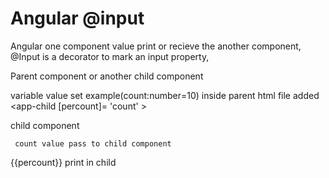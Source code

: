 # Angular @input

Angular one component value print or recieve the another component,
 @Input is a decorator to mark an input property,

Parent component or another child component

  variable value set example(count:number=10)
  inside parent html file added <app-child [percount]= 'count' ></app-child>
  
 child component
 
     count value pass to child component  
{{percount}} print in child 
       
